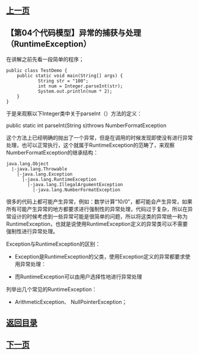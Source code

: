 ## [上一页](course92)

## 【第04个代码模型】异常的捕获与处理（RuntimeException）

在讲解之前先看一段简单的程序；

	public class TestDemo {
		public static void main(String[] args) {
				String str = "100";
				int num = Integer.parseInt(str);
				System.out.println(num * 2);
		}
	}


于是来观察以下Integer类中关于parseInt（）方法的定义：

public static int parseInt(String s)throws NumberFormatException

这个方法上已经明确的抛出了一个异常，但是在调用的时候发现即使没有进行异常处理，也可以正常执行，这个就属于RuntimeException的范畴了，来观察NumberFormatException的继承结构：

	java.lang.Object
	  |-java.lang.Throwable
		|-java.lang.Exception
		  |-java.lang.RuntimeException
			|-java.lang.IllegalArgumentException
			  |-java.lang.NumberFormatException

很多的代码上都可能产生异常，例如：数学计算“10/0”，都可能会产生异常，如果所有可能产生异常的地方都要求进行强制性的异常处理，代码过于复杂，所以在异常设计的时候考虑到一些异常可能是很简单的问题，所以将这类的异常统一称为RuntimeException，也就是说使用RuntimeException定义的异常类可以不需要强制性进行异常处理。

Exception与RuntimeException的区别：

- Exception是RuntimeException的父类，使用Exception定义的异常都要求使用异常处理：

- 而RuntimeException可以由用户选择性地进行异常处理

列举出几个常见的RuntimeException：

- ArithmeticException、 NullPointerException；





## [返回目录](https://wuchengcheng110120.github.io/learnJava)
## [下一页](course94)
